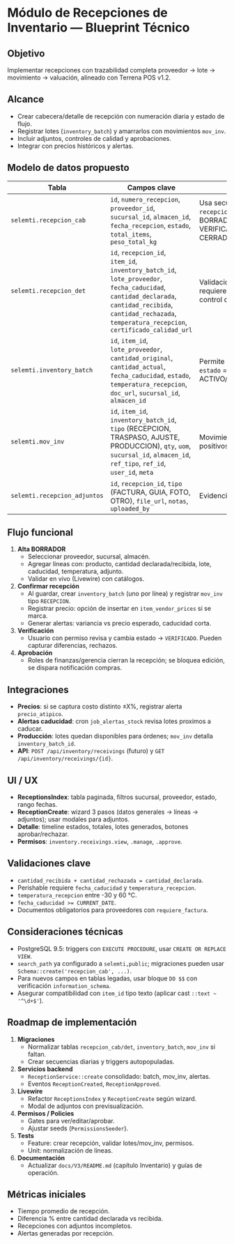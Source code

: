 # Módulo de Recepciones de Inventario — Blueprint Técnico

## Objetivo
Implementar recepciones con trazabilidad completa proveedor → lote → movimiento → valuación, alineado con Terrena POS v1.2.

## Alcance
- Crear cabecera/detalle de recepción con numeración diaria y estado de flujo.
- Registrar lotes (`inventory_batch`) y amarrarlos con movimientos `mov_inv`.
- Incluir adjuntos, controles de calidad y aprobaciones.
- Integrar con precios históricos y alertas.

## Modelo de datos propuesto
| Tabla | Campos clave | Notas |
| --- | --- | --- |
| `selemti.recepcion_cab` | `id`, `numero_recepcion`, `proveedor_id`, `sucursal_id`, `almacen_id`, `fecha_recepcion`, `estado`, `total_items`, `peso_total_kg` | Usa secuencia `recepcion_daily_seq`. Estados: BORRADOR → RECIBIDO → VERIFICADO → APROBADO → CERRADO/RECHAZADO. | 
| `selemti.recepcion_det` | `id`, `recepcion_id`, `item_id`, `inventory_batch_id`, `lote_proveedor`, `fecha_caducidad`, `cantidad_declarada`, `cantidad_recibida`, `cantidad_rechazada`, `temperatura_recepcion`, `certificado_calidad_url` | Validaciones perishable = requiere lote/caducidad; control de rechazos.
| `selemti.inventory_batch` | `id`, `item_id`, `lote_proveedor`, `cantidad_original`, `cantidad_actual`, `fecha_caducidad`, `estado`, `temperatura_recepcion`, `doc_url`, `sucursal_id`, `almacen_id` | Permite stock multi almacén. `estado` = ACTIVO/BLOQUEADO/RECALL.
| `selemti.mov_inv` | `id`, `item_id`, `inventory_batch_id`, `tipo` (RECEPCION, TRASPASO, AJUSTE, PRODUCCION), `qty`, `uom`, `sucursal_id`, `almacen_id`, `ref_tipo`, `ref_id`, `user_id`, `meta` | Movimientos positivos/negativos.
| `selemti.recepcion_adjuntos` | `id`, `recepcion_id`, `tipo` (FACTURA, GUIA, FOTO, OTRO), `file_url`, `notas`, `uploaded_by` | Evidencias.

## Flujo funcional
1. **Alta BORRADOR**
   - Seleccionar proveedor, sucursal, almacén.
   - Agregar líneas con: producto, cantidad declarada/recibida, lote, caducidad, temperatura, adjunto.
   - Validar en vivo (Livewire) con catálogos.
2. **Confirmar recepción**
   - Al guardar, crear `inventory_batch` (uno por línea) y registrar `mov_inv` tipo `RECEPCION`.
   - Registrar precio: opción de insertar en `item_vendor_prices` si se marca.
   - Generar alertas: variancia vs precio esperado, caducidad corta.
3. **Verificación**
   - Usuario con permiso revisa y cambia estado → `VERIFICADO`. Pueden capturar diferencias, rechazos.
4. **Aprobación**
   - Roles de finanzas/gerencia cierran la recepción; se bloquea edición, se dispara notificación compras.

## Integraciones
- **Precios**: si se captura costo distinto ±X%, registrar alerta `precio_atipico`.
- **Alertas caducidad**: cron `job_alertas_stock` revisa lotes proximos a caducar.
- **Producción**: lotes quedan disponibles para órdenes; `mov_inv` detalla `inventory_batch_id`.
- **API**: `POST /api/inventory/receivings` (futuro) y `GET /api/inventory/receivings/{id}`.

## UI / UX
- **ReceptionsIndex**: tabla paginada, filtros sucursal, proveedor, estado, rango fechas.
- **ReceptionCreate**: wizard 3 pasos (datos generales → líneas → adjuntos); usar modales para adjuntos.
- **Detalle**: timeline estados, totales, lotes generados, botones aprobar/rechazar.
- **Permisos**: `inventory.receivings.view`, `.manage`, `.approve`.

## Validaciones clave
- `cantidad_recibida + cantidad_rechazada = cantidad_declarada`.
- Perishable requiere `fecha_caducidad` y `temperatura_recepcion`.
- `temperatura_recepcion` entre -30 y 60 °C.
- `fecha_caducidad >= CURRENT_DATE`.
- Documentos obligatorios para proveedores con `requiere_factura`.

## Consideraciones técnicas
- PostgreSQL 9.5: triggers con `EXECUTE PROCEDURE`, usar `CREATE OR REPLACE VIEW`.
- `search_path` ya configurado a `selemti,public`; migraciones pueden usar `Schema::create('recepcion_cab', ...)`.
- Para nuevos campos en tablas legadas, usar bloque `DO $$` con verificación `information_schema`.
- Asegurar compatibilidad con `item_id` tipo texto (aplicar cast `::text ~ '^\d+$'`).

## Roadmap de implementación
1. **Migraciones**
   - Normalizar tablas `recepcion_cab/det`, `inventory_batch`, `mov_inv` si faltan.
   - Crear secuencias diarias y triggers autopopuladas.
2. **Servicios backend**
   - `ReceptionService::create` consolidado: batch, mov_inv, alertas.
   - Eventos `ReceptionCreated`, `ReceptionApproved`.
3. **Livewire**
   - Refactor `ReceptionsIndex` y `ReceptionCreate` según wizard.
   - Modal de adjuntos con previsualización.
4. **Permisos / Policies**
   - Gates para ver/editar/aprobar.
   - Ajustar seeds (`PermissionsSeeder`).
5. **Tests**
   - Feature: crear recepción, validar lotes/mov_inv, permisos.
   - Unit: normalización de líneas.
6. **Documentación**
   - Actualizar `docs/V3/README.md` (capítulo Inventario) y guías de operación.

## Métricas iniciales
- Tiempo promedio de recepción.
- Diferencia % entre cantidad declarada vs recibida.
- Recepciones con adjuntos incompletos.
- Alertas generadas por recepción.

